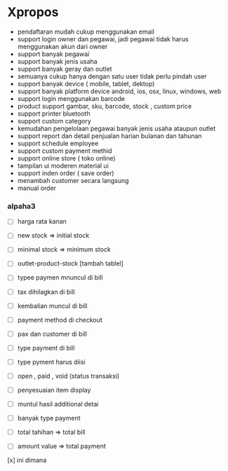 # Xpropos

- pendaftaran mudah cukup menggunakan email
- support login owner dan pegawai, jadi pegawai tidak harus menggunakan akun dari owner
- support banyak pegawai
- support banyak jenis usaha
- support banyak geray dan outlet
- semuanya cukup hanya dengan satu user tidak perlu pindah user
- support banyak device ( mobile, tablet, dektop)
- support banyak platform device android, ios, osx, linux, windows, web
- support login menggunakan barcode
- product support gambar, sku, barcode, stock , custom price
- support printer bluetooth
- support custom category
- kemudahan pengelolaan pegawai banyak jenis usaha ataupun outlet
- support report dan detail penjualan harian bulanan dan tahunan
- support schedule employee
- support custom payment methid
- support online store ( toko online)
- tampilan ui moderen material ui
- support inden order ( save order)
- menambah customer secara langsung
- manual order


### alpaha3

- [ ] harga rata kanan
- [ ] new stock => initial stock
- [ ] minimal stock => minimum stock
- [ ] outlet-product-stock [tambah tablel]
- [ ] typee paymen mnuncul di bill
- [ ] tax dihilagkan di bill
- [ ] kembalian muncul di bill
- [ ] payment method di checkout
- [ ] pax dan customer di bill
- [ ] type payment di bill
- [ ] type pyment harus diisi
- [ ] open , paid , void (status transaksi)
- [ ] penyesuaian item display
- [ ] muntul hasil additional detai
- [ ] banyak type payment
- [ ] total tahihan => total bill
- [ ] amount value => total payment



[x] ini dimana
